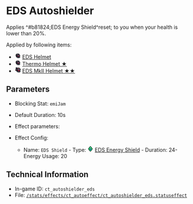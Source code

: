 # EDS Autoshielder

Applies ^#b81824;EDS Energy Shield^reset; to you when your health is lower than 20%.

Applied by following items:

- <img src="https://raw.githubusercontent.com/Ceterai/Enternia/main/items/armors/alta/tier5/eds/helmet/icon.png" alt="EDS Helmet icon" loading="lazy" height=16px width="auto" /> [EDS Helmet](https://ceterai.github.io/MyEnternia/Wiki/EDSHelmet)
- <img src="https://raw.githubusercontent.com/Ceterai/Enternia/main/items/armors/alta/tier5/eds/helmet/icon.png" alt="Thermo Helmet ★ icon" loading="lazy" height=16px width="auto" /> [Thermo Helmet ★](https://ceterai.github.io/MyEnternia/Wiki/ThermoHelmet)
- <img src="https://raw.githubusercontent.com/Ceterai/Enternia/main/items/armors/alta/tier5/eds/helmet_mk2/icon.png" alt="EDS MkII Helmet ★★ icon" loading="lazy" height=16px width="auto" /> [EDS MkII Helmet ★★](https://ceterai.github.io/MyEnternia/Wiki/EDSMkIIHelmet)

## Parameters

- Blocking Stat: `emiJam`
- Default Duration: 10s
- Effect parameters: 

- Effect Config: 

  - Name: `EDS Shield`  - Type: <img src="https://raw.githubusercontent.com/Ceterai/Enternia/main/stats/effects/ct_energy_shield/ct_static_shield.png" alt="EDS Energy Shield icon" loading="lazy" height=16px width="auto" /> [EDS Energy Shield](https://ceterai.github.io/MyEnternia/Wiki/EDSEnergyShield)  - Duration: 24- Energy Usage: 20

## Technical Information

- In-game ID: `ct_autoshielder_eds`
- File: [`/stats/effects/ct_autoeffect/ct_autoshielder_eds.statuseffect`](https://github.com/Ceterai/Enternia/blob/main/stats/effects/ct_autoeffect/ct_autoshielder_eds.statuseffect)
